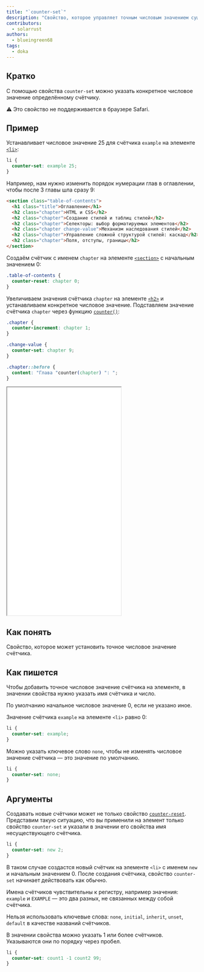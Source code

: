 ```yaml
---
title: "`counter-set`"
description: "Свойство, которое управляет точным числовым значением существующих CSS-счётчиков."
contributors:
  - solarrust
authors:
  - blueingreen68
tags:
  - doka
---
```


## Кратко

С помощью свойства `counter-set` можно указать конкретное числовое значение определённому счётчику.

<aside>

⚠️ Это свойство не поддерживается в браузере Safari.

</aside>

## Пример

Устанавливает числовое значение 25 для счётчика `example` на элементе [`<li>`](/html/li/):

```css
li {
  counter-set: example 25;
}
```
Например, нам нужно изменить порядок нумерации глав в оглавлении, чтобы после 3 главы шла сразу 9:

```html
<section class="table-of-contents">
  <h1 class="title">Оглавление</h1>
  <h2 class="chapter">HTML и CSS</h2>
  <h2 class="chapter">Создание стилей и таблиц стилей</h2>
  <h2 class="chapter">Селекторы: выбор форматируемых элементов</h2>
  <h2 class="chapter change-value">Механизм наследования стилей</h2>
  <h2 class="chapter">Управление сложной структурой стилей: каскад</h2>
  <h2 class="chapter">Поля, отступы, границы</h2>
</section>
```

Создаём счётчик с именем `chapter` на элементе [`<section>`](/html/section/) c начальным значением 0:

```css
.table-of-contents {
  counter-reset: chapter 0;
}
```

Увеличиваем значения счётчика `сhapter`  на элементе [`<h2>`](/html/h1-h6/) и устанавливаем конкретное числовое значение. Подставляем значение счётчика `chapter` через функцию [`counter()`](/css/counter-counters/):

```css
.chapter {
  counter-increment: chapter 1;
}

.change-value {
  counter-set: chapter 9;
}

.chapter::before {
  content: "Глава "counter(chapter) ": ";
}
```

<iframe title="Демонстрация свойства" src="demos/counter-set-example" height="600"></iframe>

## Как понять

Свойство, которое может установить точное числовое значение счётчика.

## Как пишется

Чтобы добавить точное числовое значение счётчика на элементе, в значении свойства нужно указать имя счётчика и число.

По умолчанию начальное числовое значение 0, если не указано иное.

Значение счётчика `example` на элементе `<li>` равно 0:

```css
li {
  counter-set: example;
}
```

Можно указать ключевое слово `none`, чтобы не изменять числовое значение счётчика — это значение по умолчанию.

```css
li {
  counter-set: none;
}
```

## Аргументы

Создавать новые счётчики может не только свойство [`counter-reset`](/css/counter-reset/). Представим такую ситуацию, что вы применили на элемент только свойство `counter-set` и указали в значении его свойства имя несуществующего счётчика.

```css
li {
  counter-set: new 2;
}
```

В таком случае создастся новый счётчик на элементе `<li>` с именем `new` и начальным значением 0. После создания счётчика, свойство `counter-set` начинает действовать как обычно.

Имена счётчиков чувствительны к регистру, например значения: `example` и `EXAMPLE` — это два разных, не связанных между собой счётчика.

Нельзя использовать ключевые слова: `none`, `initial`, `inherit`, `unset`, `default` в качестве названий счётчиков.

В значении свойства можно указать 1 или более счётчиков. Указываются они по порядку через пробел.

```css
li {
  counter-set: count1 -1 count2 99;
}
```


